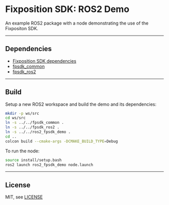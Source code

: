 # Fixposition SDK: ROS2 Demo

An example ROS2 package with a node demonstrating the use of the Fixpositon SDK.

---
## Dependencies

- [Fixposition SDK dependencies](../README.md#dependencies)
- [fpsdk_common](../fpsdk_common/README.md)
- [fpsdk_ros2](../fpsdk_ros2/README.md)


---
## Build

Setup a new ROS2 workspace and build the demo and its dependencies:

```sh
mkdir -p ws/src
cd ws/src
ln -s ../../fpsdk_common .
ln -s ../../fpsdk_ros2 .
ln -s ../../ros2_fpsdk_demo .
cd ..
colcon build --cmake-args -DCMAKE_BUILD_TYPE=Debug
```

To run the node:

```sh
source install/setup.bash
ros2 launch ros2_fpsdk_demo node.launch
```

---
## License

MIT, see [LICENSE](LICENSE)
